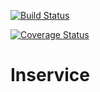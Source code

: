 [![Build Status](https://travis-ci.com/skunkworxs/inservice-agent.svg?token=2qgDJt8zJMZbU21sKMNz&branch=master)](https://travis-ci.com/skunkworxs/inservice-agent)

[![Coverage Status](https://coveralls.io/repos/github/RackHD/inservice/badge.svg?branch=master)](https://coveralls.io/github/RackHD/inservice?branch=master)

# Inservice
